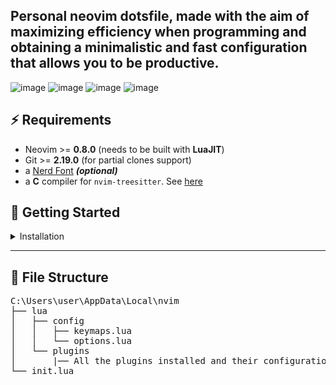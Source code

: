 Personal neovim dotsfile, made with the aim of maximizing efficiency when programming and obtaining a minimalistic and fast configuration that allows you to be productive.
--- 

![image](https://github.com/JoseMRodriguezM/NvimDotfiles/assets/76118394/9f2f6ac1-3e95-4122-8314-bdfae2dabed7)
![image](https://github.com/JoseMRodriguezM/NvimDotfiles/assets/76118394/95efaf4b-b622-4d75-bc2f-dd2eace3cc19)
![image](https://github.com/JoseMRodriguezM/NvimDotfiles/assets/76118394/d919b87c-26fc-4c72-9aaf-f5851822b76b)
![image](https://github.com/JoseMRodriguezM/NvimDotfiles/assets/76118394/243c07a1-cd3d-4001-97ad-c740abb81061)


## ⚡️ Requirements

- Neovim >= **0.8.0** (needs to be built with **LuaJIT**)
- Git >= **2.19.0** (for partial clones support)
- a [Nerd Font](https://www.nerdfonts.com/) **_(optional)_**
- a **C** compiler for `nvim-treesitter`. See [here](https://github.com/nvim-treesitter/nvim-treesitter#requirements)

## 🚀 Getting Started


</details>

<details><summary>Installation </summary>

- Make a backup of your current Neovim files:

  ```sh
  mv ~/.config/nvim ~/.config/nvim.bak
  mv ~/.local/share/nvim ~/.local/share/nvim.bak
  ```

- Clone the repositori

  ```sh
  git clone https://github.com/JoseMRodriguezM/NvimDotfiles.git ~/.config/nvim
  ```

- Remove the `.git` folder, so you can add it to your own repo later

  ```sh
  rm -rf ~/.config/nvim/.git
  ```

- Start Neovim!

  ```sh
  nvim
  ```

</details>

---

## 📂 File Structure

<pre>
C:\Users\user\AppData\Local\nvim
├── lua
│   ├── config
│   │   ├── keymaps.lua
│   │   └── options.lua
│   └── plugins
│       |── All the plugins installed and their configurations
└── init.lua
</pre>

